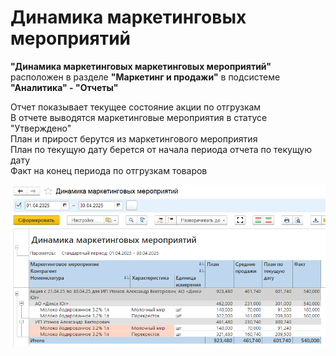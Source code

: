 # Динамика маркетинговых мероприятий

**"Динамика маркетинговых маркетинговых мероприятий"** расположен в разделе **"Маркетинг и продажи"** в подсистеме **"Аналитика" - "Отчеты"**

Отчет показывает текущее состояние акции по отгрузкам   
В отчете выводятся маркетинговые мероприятия в статусе "Утверждено"  
План и прирост берутся из маркетингового мероприятия  
План по текущую дату берется от начала периода отчета по текущую дату   
Факт на конец периода по отгрузкам товаров

![1]

[1]: DynamicsMarketingActivities.assets/2.png
